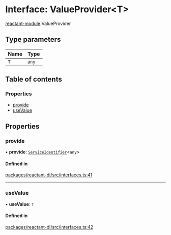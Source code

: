 # Interface: ValueProvider<T\>

[reactant-module](../modules/reactant_module.md).ValueProvider

## Type parameters

| Name | Type |
| :------ | :------ |
| `T` | `any` |

## Table of contents

### Properties

- [provide](reactant_module.ValueProvider.md#provide)
- [useValue](reactant_module.ValueProvider.md#usevalue)

## Properties

### provide

• **provide**: [`ServiceIdentifier`](../modules/reactant_module.md#serviceidentifier)<`any`\>

#### Defined in

[packages/reactant-di/src/interfaces.ts:41](https://github.com/unadlib/reactant/blob/f66dad8a/packages/reactant-di/src/interfaces.ts#L41)

___

### useValue

• **useValue**: `T`

#### Defined in

[packages/reactant-di/src/interfaces.ts:42](https://github.com/unadlib/reactant/blob/f66dad8a/packages/reactant-di/src/interfaces.ts#L42)
